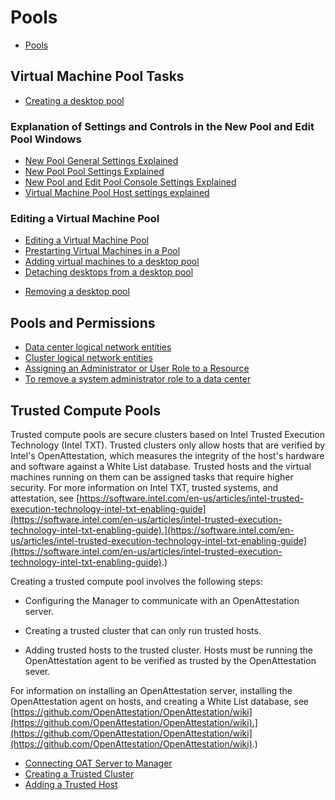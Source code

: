 # Pools

* [Pools](Pools)

## Virtual Machine Pool Tasks

* [Creating a desktop pool](Creating_a_desktop_pool)

### Explanation of Settings and Controls in the New Pool and Edit Pool Windows

* [New Pool General Settings Explained](New_Pool_General_Settings_Explained)
* [New Pool Pool Settings Explained](New_Pool_Pool_Settings_Explained)
* [New Pool and Edit Pool Console Settings Explained](New_Pool_and_Edit_Pool_Console_Settings_Explained)
* [Virtual Machine Pool Host settings explained](Virtual_Machine_Pool_Host_settings_explained)

### Editing a Virtual Machine Pool

* [Editing a Virtual Machine Pool](Editing_a_Virtual_Machine_Pool)
* [Prestarting Virtual Machines in a Pool](Prestarting_Virtual_Machines_in_a_Pool)
* [Adding virtual machines to a desktop pool](Adding_virtual_machines_to_a_desktop_pool)
* [Detaching desktops from a desktop pool](Detaching_desktops_from_a_desktop_pool)

<!-- end ### section -->

* [Removing a desktop pool](Removing_a_desktop_pool)

## Pools and Permissions

* [Data center logical network entities](Data_center_logical_network_entities)
* [Cluster logical network entities](Cluster_logical_network_entities)
* [Assigning an Administrator or User Role to a Resource](Assigning_an_Administrator_or_User_Role_to_a_Resource1)
* [To remove a system administrator role to a data center](To_remove_a_system_administrator_role_to_a_data_center)

## Trusted Compute Pools

Trusted compute pools are secure clusters based on Intel Trusted Execution Technology (Intel TXT). Trusted clusters only allow hosts that are verified by Intel's OpenAttestation, which measures the integrity of the host's hardware and software against a White List database. Trusted hosts and the virtual machines running on them can be assigned tasks that require higher security. For more information on Intel TXT, trusted systems, and attestation, see [https://software.intel.com/en-us/articles/intel-trusted-execution-technology-intel-txt-enabling-guide](https://software.intel.com/en-us/articles/intel-trusted-execution-technology-intel-txt-enabling-guide).](https://software.intel.com/en-us/articles/intel-trusted-execution-technology-intel-txt-enabling-guide](https://software.intel.com/en-us/articles/intel-trusted-execution-technology-intel-txt-enabling-guide).)

Creating a trusted compute pool involves the following steps:

* Configuring the Manager to communicate with an OpenAttestation server.

* Creating a trusted cluster that can only run trusted hosts.

* Adding trusted hosts to the trusted cluster. Hosts must be running the OpenAttestation agent to be verified as trusted by the OpenAttestation sever.

For information on installing an OpenAttestation server, installing the OpenAttestation agent on hosts, and creating a White List database, see [https://github.com/OpenAttestation/OpenAttestation/wiki](https://github.com/OpenAttestation/OpenAttestation/wiki).](https://github.com/OpenAttestation/OpenAttestation/wiki](https://github.com/OpenAttestation/OpenAttestation/wiki).)

* [Connecting OAT Server to Manager](Connecting_OAT_Server_to_Manager)
* [Creating a Trusted Cluster](Creating_a_Trusted_Cluster)
* [Adding a Trusted Host](Adding_a_Trusted_Host)
